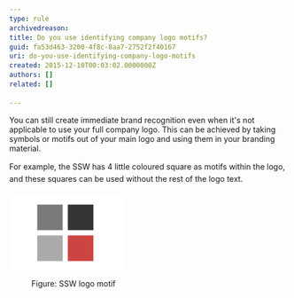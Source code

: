 ```yaml
---
type: rule
archivedreason: 
title: Do you use identifying company logo motifs?
guid: fa53d463-3200-4f8c-8aa7-2752f2f40167
uri: do-you-use-identifying-company-logo-motifs
created: 2015-12-10T00:03:02.0000000Z
authors: []
related: []

---
```



<p>You can still create immediate brand recognition even when it's not applicable to use your full company logo. This can be achieved by taking symbols or motifs out of your main logo and using them in your branding material. </p><p>For example,<span style="line-height:1.6;"> the SSW has 4 little </span>coloured <span style="line-height:1.6;">square as motifs within the logo, and these squares can be used without the rest of the logo text. </span></p><img src="4square.png" alt="4square.png" style="margin:5px;width:200px;" /><br><dd class="ssw15-rteElement-FigureNormal">Figure: SSW logo motif</dd><dd class="ssw15-rteElement-FigureNormal"><br></dd>
<br><excerpt class='endintro'></excerpt><br>



